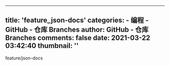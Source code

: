 
---
title: 'feature_json-docs'
categories: 
    - 编程
    - GitHub - 仓库 Branches
author: GitHub - 仓库 Branches
comments: false
date: 2021-03-22 03:42:40
thumbnail: ''
---

<div>   
feature/json-docs  
</div>
            